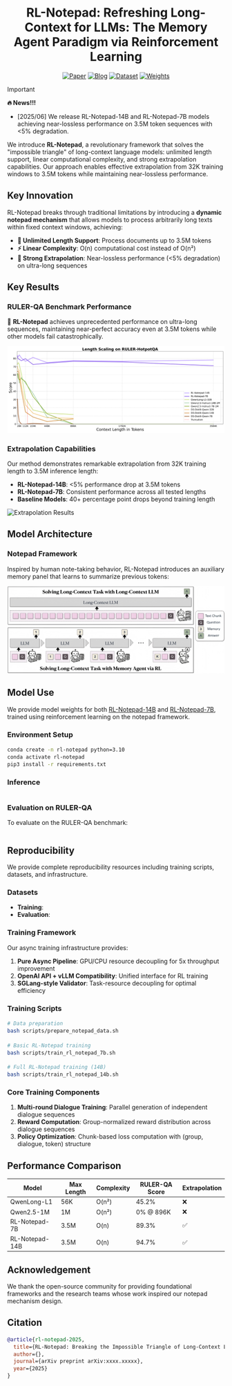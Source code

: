 <div align='center'> 
<h1>RL-Notepad: Refreshing Long-Context for LLMs: The Memory Agent Paradigm via Reinforcement Learning</h1>

<!-- TODO: Add actual links when available -->
[![Paper](https://img.shields.io/badge/paper-5f16a8?style=for-the-badge&logo=arxiv&logoColor=white)](https://arxiv.org/abs/xxxx.xxxxx)
[![Blog](https://img.shields.io/badge/Blog-3858bf?style=for-the-badge&logo=homepage&logoColor=white)](https://rl-notepad.github.io/)
[![Dataset](https://img.shields.io/badge/Datasets-4d8cd8?style=for-the-badge&logo=huggingface&logoColor=white)](https://huggingface.co/datasets/RL-Notepad/RULER-QA)
[![Weights](https://img.shields.io/badge/Model%20Weights-63cad3?style=for-the-badge&logo=huggingface&logoColor=white)](https://huggingface.co/RL-Notepad/RL-Notepad-14B)
</div>

> [!IMPORTANT]
> **🔥 News!!!**
> - [2025/06] We release RL-Notepad-14B and RL-Notepad-7B models achieving near-lossless performance on 3.5M token sequences with <5% degradation.

We introduce **RL-Notepad**, a revolutionary framework that solves the "impossible triangle" of long-context language models: unlimited length support, linear computational complexity, and strong extrapolation capabilities. Our approach enables effective extrapolation from 32K training windows to 3.5M tokens while maintaining near-lossless performance.

## Key Innovation

RL-Notepad breaks through traditional limitations by introducing a **dynamic notepad mechanism** that allows models to process arbitrarily long texts within fixed context windows, achieving:

- **🚀 Unlimited Length Support**: Process documents up to 3.5M tokens
- **⚡ Linear Complexity**: O(n) computational cost instead of O(n²)
- **🎯 Strong Extrapolation**: Near-lossless performance (<5% degradation) on ultra-long sequences

## Key Results

### RULER-QA Benchmark Performance

🚀 **RL-Notepad** achieves unprecedented performance on ultra-long sequences, maintaining near-perfect accuracy even at 3.5M tokens while other models fail catastrophically.

![Performance Comparison](img/main_result.png)

### Extrapolation Capabilities

Our method demonstrates remarkable extrapolation from 32K training length to 3.5M inference length:

- **RL-Notepad-14B**: <5% performance drop at 3.5M tokens
- **RL-Notepad-7B**: Consistent performance across all tested lengths
- **Baseline Models**: 40+ percentage point drops beyond training length

![Extrapolation Results](img/extrapolation_results.png)

## Model Architecture

### Notepad Framework

Inspired by human note-taking behavior, RL-Notepad introduces an auxiliary memory panel that learns to summarize previous tokens:

![Notepad Framework](img/notepad.png)

## Model Use

We provide model weights for both [RL-Notepad-14B](https://huggingface.co/RL-Notepad/RL-Notepad-14B) and [RL-Notepad-7B](https://huggingface.co/RL-Notepad/RL-Notepad-7B), trained using reinforcement learning on the notepad framework.

### Environment Setup

```bash
conda create -n rl-notepad python=3.10
conda activate rl-notepad
pip3 install -r requirements.txt
```

### Inference

```python

```

### Evaluation on RULER-QA

To evaluate on the RULER-QA benchmark:

```bash

```

## Reproducibility

We provide complete reproducibility resources including training scripts, datasets, and infrastructure.

### Datasets

- **Training**: 
- **Evaluation**: 

### Training Framework

Our async training infrastructure provides:

1. **Pure Async Pipeline**: GPU/CPU resource decoupling for 5x throughput improvement
2. **OpenAI API + vLLM Compatibility**: Unified interface for RL training
3. **SGLang-style Validator**: Task-resource decoupling for optimal efficiency

### Training Scripts

```bash
# Data preparation
bash scripts/prepare_notepad_data.sh

# Basic RL-Notepad training
bash scripts/train_rl_notepad_7b.sh

# Full RL-Notepad training (14B)
bash scripts/train_rl_notepad_14b.sh
```

### Core Training Components

1. **Multi-round Dialogue Training**: Parallel generation of independent dialogue sequences
2. **Reward Computation**: Group-normalized reward distribution across dialogue sequences  
3. **Policy Optimization**: Chunk-based loss computation with (group, dialogue, token) structure


## Performance Comparison

| Model | Max Length | Complexity | RULER-QA Score | Extrapolation |
|-------|------------|------------|----------------|---------------|
| QwenLong-L1 | 56K | O(n²) | 45.2% | ❌ |
| Qwen2.5-1M | 1M | O(n²) | 0% @ 896K | ❌ |
| RL-Notepad-7B | 3.5M | O(n) | 89.3% | ✅ |
| RL-Notepad-14B | 3.5M | O(n) | 94.7% | ✅ |

## Acknowledgement

We thank the open-source community for providing foundational frameworks and the research teams whose work inspired our notepad mechanism design.

## Citation

```bibtex
@article{rl-notepad-2025,
  title={RL-Notepad: Breaking the Impossible Triangle of Long-Context Language Models},
  author={},
  journal={arXiv preprint arXiv:xxxx.xxxxx},
  year={2025}
}
```

